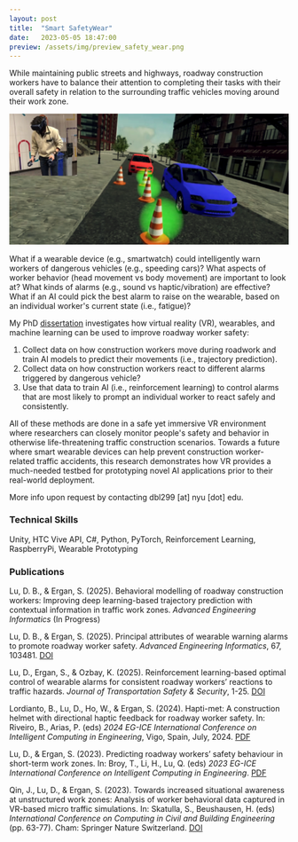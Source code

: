 ```yaml
---
layout: post
title:  "Smart SafetyWear"
date:   2023-05-05 18:47:00
preview: /assets/img/preview_safety_wear.png
---
```


While maintaining public streets and highways, roadway construction workers have to balance their attention to completing their tasks with their overall safety in relation to the surrounding traffic vehicles moving around their work zone.

![VR roadway work zone simulation](/assets/img/safety-wear/promo.png)

What if a wearable device (e.g., smartwatch) could intelligently warn workers of dangerous vehicles (e.g., speeding cars)? What aspects of worker behavior (head movement vs body movement) are important to look at? What kinds of alarms (e.g., sound vs haptic/vibration) are effective? What if an AI could pick the best alarm to raise on the wearable, based on an individual worker's current state (i.e., fatigue)?

My PhD [dissertation](https://www.proquest.com/docview/3213689744) investigates how virtual reality (VR), wearables, and machine learning can be used to improve roadway worker safety:

 1. Collect data on how construction workers move during roadwork and train AI models to predict their movements (i.e., trajectory prediction).
 2. Collect data on how construction workers react to different alarms triggered by dangerous vehicle?
 3. Use that data to train AI (i.e., reinforcement learning) to control alarms that are most likely to prompt an individual worker to react safely and consistently.

All of these methods are done in a safe yet immersive VR environment where researchers can closely monitor people's safety and behavior in otherwise life-threatening traffic construction scenarios. Towards a future where smart wearable devices can help prevent construction worker-related traffic accidents, this research demonstrates how VR provides a much-needed testbed for prototyping novel AI applications prior to their real-world deployment.
 
More info upon request by contacting dbl299 [at] nyu [dot] edu.

### Technical Skills

Unity, HTC Vive API, C#, Python, PyTorch, Reinforcement Learning, RaspberryPi, Wearable Prototyping

### Publications

Lu, D. B., & Ergan, S. (2025). Behavioral modelling of roadway construction workers: Improving deep learning-based trajectory prediction with contextual information in traffic work zones. *Advanced Engineering Informatics* (In Progress)

Lu, D. B., & Ergan, S. (2025). Principal attributes of wearable warning alarms to promote roadway worker safety. *Advanced Engineering Informatics*, 67, 103481. [DOI](https://doi.org/10.1016/j.aei.2025.103481)

Lu, D., Ergan, S., & Ozbay, K. (2025). Reinforcement learning-based optimal control of wearable alarms for consistent roadway workers’ reactions to traffic hazards. *Journal of Transportation Safety & Security*, 1-25. [DOI](https://doi.org/10.1080/19439962.2024.2449119)

Lordianto, B., Lu, D., Ho, W., & Ergan, S. (2024). Hapti-met: A construction helmet with directional haptic feedback for roadway worker safety. In: Riveiro, B., Arias, P. (eds) *2024 EG-ICE International Conference on Intelligent Computing in Engineering*, Vigo, Spain, July, 2024. [PDF](https://www.researchgate.net/profile/Daniel-Lu-21/publication/383456833_Hapti-met_A_Construction_Helmet_with_Directional_Haptic_Feedback_for_Roadway_Worker_Safety/links/66ce1eb6b1606e24c2a3c6d1/Hapti-met-A-Construction-Helmet-with-Directional-Haptic-Feedback-for-Roadway-Worker-Safety.pdf)

Lu, D., & Ergan, S. (2023). Predicting roadway workers’ safety behaviour in short-term work zones. In: Broy, T., Li, H., Lu, Q. (eds) *2023 EG-ICE International Conference on Intelligent Computing in Engineering*. [PDF](https://www.ucl.ac.uk/bartlett/sites/bartlett/files/predicting_roadway_workers_safety_behaviour_in_short-term_work_zones.pdf)

Qin, J., Lu, D., & Ergan, S. (2023). Towards increased situational awareness at unstructured work zones: Analysis of worker behavioral data captured in VR-based micro traffic simulations. In: Skatulla, S., Beushausen, H. (eds) *International Conference on Computing in Civil and Building Engineering* (pp. 63-77). Cham: Springer Nature Switzerland. [DOI](https://doi.org/10.1007/978-3-031-32515-1_6)